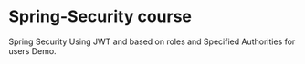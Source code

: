 # Spring-Security course 
Spring Security Using JWT and based on roles and Specified Authorities for users Demo.
